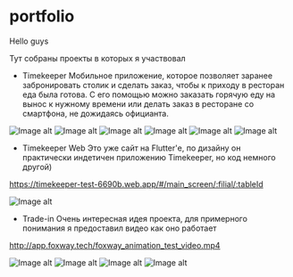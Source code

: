 # portfolio

Hello guys

Тут собраны проекты в которых я участвовал

- Timekeeper
Мобильное приложение, которое позволяет заранее забронировать столик и сделать заказ, чтобы к приходу в ресторан еда была готова. 
С его помощью можно заказать горячую еду на вынос к нужному времени или делать заказ в ресторане со смартфона, не дожидаясь официанта.

![Image alt](https://github.com/bedievis-y/portfolio/blob/main/photo_2023-03-29_15-05-15.jpg)
![Image alt](https://github.com/bedievis-y/portfolio/blob/main/photo_2023-03-29_15-05-16.jpg)
![Image alt](https://github.com/bedievis-y/portfolio/blob/main/photo_2023-03-29_15-05-15%20(5).jpg)
![Image alt](https://github.com/bedievis-y/portfolio/blob/main/photo_2023-03-29_15-05-15%20(4).jpg)
![Image alt](https://github.com/bedievis-y/portfolio/blob/main/photo_2023-03-29_15-05-15%20(3).jpg)
![Image alt](https://github.com/bedievis-y/portfolio/blob/main/photo_2023-03-29_15-05-15%20(2).jpg)

- Timekeeper Web
Это уже сайт на Flutter'e, по дизайну он практически индетичен приложению Timekeeper, но код немного другой)

https://timekeeper-test-6690b.web.app/#/main_screen/:filial/:tableId

![Image alt](https://github.com/bedievis-y/portfolio/blob/main/photo_2023-03-29_17-00-37.jpg)

- Trade-in
Очень интересная идея проекта, для примерного понимания я предоставил видео как оно работает

http://app.foxway.tech/foxway_animation_test_video.mp4

![Image alt](https://github.com/bedievis-y/portfolio/blob/main/photo_2023-03-29_16-58-57.jpg)
![Image alt](https://github.com/bedievis-y/portfolio/blob/main/photo_2023-03-29_16-58-57%20(2).jpg)
![Image alt](https://github.com/bedievis-y/portfolio/blob/main/photo_2023-03-29_16-58-56.jpg)
![Image alt](https://github.com/bedievis-y/portfolio/blob/main/photo_2023-03-29_16-58-56%20(2).jpg)





